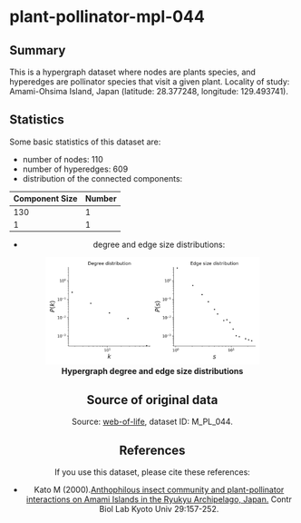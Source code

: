 # plant-pollinator-mpl-044

## Summary

This is a hypergraph dataset where nodes are plants species, and hyperedges are pollinator species that visit a given plant. 
Locality of study: Amami-Ohsima Island, Japan (latitude: 28.377248, longitude: 129.493741).

## Statistics
Some basic statistics of this dataset are:
* number of nodes: 110
* number of hyperedges: 609
* distribution of the connected components:
<center>

| Component Size  | Number |
| ----- | ---- |
| 130 | 1 |
|1|1|

* degree and edge size distributions:
<center>
<img src="stats.png" alt="hypergraph statistics" style="width:75%">
</center>
<figcaption align = "center"><b>Hypergraph degree and edge size distributions</b></figcaption>

## Source of original data
Source: [web-of-life](https://www.web-of-life.es/), dataset ID: M_PL_044.

## References
If you use this dataset, please cite these references:
* Kato M (2000).[Anthophilous insect community and plant-pollinator interactions on Amami Islands in the Ryukyu Archipelago, Japan.](https://repository.kulib.kyoto-u.ac.jp/dspace/bitstream/2433/156116/1/cbl02902_157.pdf) Contr Biol Lab Kyoto Univ 29:157-252.
